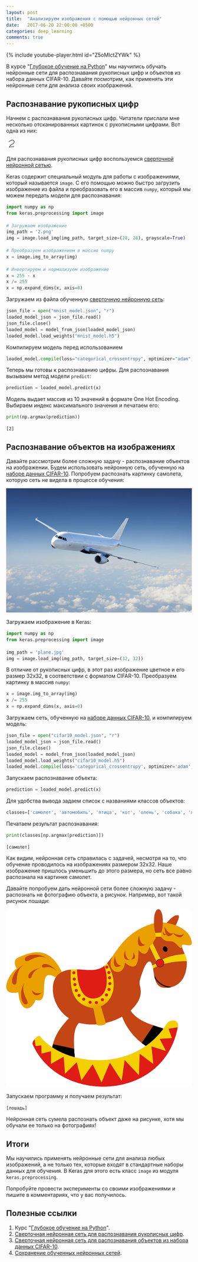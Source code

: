```yaml
---
layout: post
title:  "Анализируем изображения с помощью нейронных сетей"
date:   2017-06-20 22:00:00 +0500
categories: deep_learning
comments: true
---
```

{% include youtube-player.html id="Z5oMIctZYWk" %}

В курсе "[Глубокое обучение на Python](/courses/nnpython)" мы научились обучать нейронные сети для распознавания рукописных цифр и объектов из набора данных CIFAR-10. Давайте посмотрим, как применять эти нейронные сети для анализа своих изображений.

<!--more-->

## Распознавание рукописных цифр

Начнем с распознавания рукописных цифр. Читатели прислали мне несколько отсканированных картинок с рукописными цифрами. Вот одна из них:

![Рукописная цифра 2](/assets/dl/2.png)

Для распознавания рукописных цифр воспользуемся [сверточной нейронной сетью](/deep_learning/2017/05/08/CNN-for-MNIST.html). 

Keras содержит специальный модуль для работы с изображениями, который называется `image`. С его помощью можно быстро загрузить изображение из файла и преобразовать его в массив `numpy`, который мы можем передать модели для распознавания:

```python
import numpy as np
from keras.preprocessing import image

# Загружаем изображение
img_path = '2.png'
img = image.load_img(img_path, target_size=(28, 28), grayscale=True)

# Преобразуем изображением в массив numpy
x = image.img_to_array(img)

# Инвертируем и нормализуем изображение
x = 255 - x
x /= 255
x = np.expand_dims(x, axis=0)
```

Загружаем из файла обученную [сверточную нейронную сеть](/deep_learning/2017/05/08/CNN-for-MNIST.html):

```python
json_file = open("mnist_model.json", "r")
loaded_model_json = json_file.read()
json_file.close()
loaded_model = model_from_json(loaded_model_json)
loaded_model.load_weights("mnist_model.h5")
```

Компилируем модель перед использованием

```python
loaded_model.compile(loss="categorical_crossentropy", optimizer="adam", metrics=["accuracy"])
```

Теперь мы готовы к распознаванию цифры. Для распознавания вызываем метод модели `predict`:

```python
prediction = loaded_model.predict(x)
```

Модель выдает массив из 10 значений в формате One Hot Encoding. Выбираем индекс максимального значения и печатаем его:

```python
print(np.argmax(prediction))
```

`[2]`

## Распознавание объектов на изображениях

Давайте рассмотрим более сложную задачу - распознавание объектов на изображении. Будем использовать нейронную сеть, обученную на [наборе данных CIFAR-10](/courses/nnpython-lab2). Попробуем распознать картинку самолета, которую сеть не видела в процессе обучения:

![Фотография самолета](/assets/dl/plane.jpg)

Загружаем изображение в Keras:

```python
import numpy as np
from keras.preprocessing import image

img_path = 'plane.jpg'
img = image.load_img(img_path, target_size=(32, 32))
```

В отличие от рукописных цифр, в этот раз изображение цветное и его размер 32х32, в соответствии с форматом CIFAR-10. Преобразуем картинку в массив `numpy`:

```python
x = image.img_to_array(img)
x /= 255
x = np.expand_dims(x, axis=0)
```

Загружаем сеть, обученную на [наборе данных CIFAR-10](/courses/nnpython-lab2), и компилируем модель:

```python
json_file = open("cifar10_model.json", "r")
loaded_model_json = json_file.read()
json_file.close()
loaded_model = model_from_json(loaded_model_json)
loaded_model.load_weights("cifar10_model.h5")
loaded_model.compile(loss='categorical_crossentropy', optimizer='adam', metrics=['accuracy'])
```

Запускаем распознавание объекта:

```python
prediction = loaded_model.predict(x)
```

Для удобства вывода задаем список с названиями классов объектов:

```python
classes=['самолет', 'автомобиль', 'птица', 'кот', 'олень', 'собака', 'лягушка', 'лошадь', 'корабль', 'грузовик']
```

Печатаем результат распознавания:

```python
print(classes[np.argmax(prediction)])
```

`[самолет]`

Как видим, нейронная сеть справилась с задачей, несмотря на то, что обучение проводилось на изображениях размером 32х32. Наше изображение пришлось уменьшить до этого размера, но сеть все равно распознала на картинке самолет.


Давайте попробуем дать нейронной сети более сложную задачу - распознать не фотографию объекта, а рисунок. Например, вот такой рисунок лошади:

![Фотография самолета](/assets/dl/horse.png)

Запускаем программу и получаем результат:

`[лошадь]`

Нейронная сеть сумела распознать объект даже на рисунке, хотя мы обучали ее только на фотографиях!

## Итоги

Мы научились применять нейронные сети для анализа любых изображений, а не только тех, которые входят в стандартные наборы данных для обучения. В Keras для этого есть класс `image` из модуля `keras.preprocessing`.

Попробуйте провести эксперименты со своими изображениями и пишите в комментариях, что у вас получилось.

## Полезные ссылки

1. Курс "[Глубокое обучение на Python](/courses/nnpython)".
2. [Сверточная нейронная сеть для распознавания рукописных цифр](/deep_learning/2017/05/08/CNN-for-MNIST.html).
3. [Сверточная нейронная сеть для распознавания объектов из набора данных CIFAR-10](/courses/nnpython-lab2).
4. [Сохранение обученных нейронных сетей](/deep_learning/2017/02/12/How-to-save-trained-deep-net.html).


